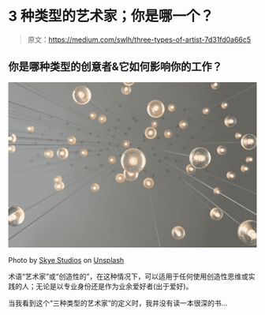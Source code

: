 # 3 种类型的艺术家；你是哪一个？

> 原文：<https://medium.com/swlh/three-types-of-artist-7d31fd0a66c5>

## 你是哪种类型的创意者&它如何影响你的工作？

![](img/181581768003df64ceb0b2721204460b.png)

Photo by [Skye Studios](https://unsplash.com/@skyestudios?utm_source=medium&utm_medium=referral) on [Unsplash](https://unsplash.com?utm_source=medium&utm_medium=referral)

术语“艺术家”或“创造性的”，在这种情况下，可以适用于任何使用创造性思维或实践的人；无论是以专业身份还是作为业余爱好者(出于爱好)。

当我看到这个“三种类型的艺术家”的定义时，我并没有读一本很深的书…